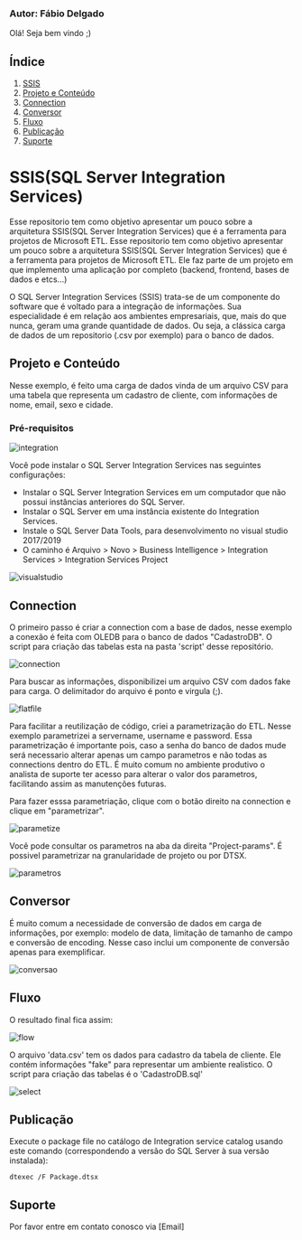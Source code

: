 ### Autor: Fábio Delgado

Olá! Seja bem vindo ;)

## Índice
1. [SSIS](#SSIS)
2. [Projeto e Conteúdo](#Projeto-e-Conteudo)
3. [Connection](#Connection)
4. [Conversor](#Conversor)
5. [Fluxo](#Fluxo)
6. [Publicação](#Publicação)
7. [Suporte](#Suporte)

# SSIS(SQL Server Integration Services)

Esse repositorio tem como objetivo apresentar um pouco sobre a arquitetura SSIS(SQL Server Integration Services) que é a ferramenta para projetos de Microsoft ETL. Esse repositorio tem como objetivo apresentar um pouco sobre a arquitetura SSIS(SQL Server Integration Services) que é a ferramenta para projetos de Microsoft ETL. Ele faz parte de um projeto em que implemento uma aplicação por completo (backend, frontend, bases de dados e etcs...)

O SQL Server Integration Services (SSIS) trata-se de um componente do software que é voltado para a integração de informações. Sua especialidade é em relação aos ambientes empresariais, que, mais do que nunca, geram uma grande quantidade de dados. Ou seja, a clássica carga de dados de um repositorio (.csv por exemplo) para o banco de dados.

## Projeto e Conteúdo

Nesse exemplo, é feito uma carga de dados vinda de um arquivo CSV para uma tabela que representa um cadastro de cliente, com informações de nome, email, sexo e cidade.

### Pré-requisitos

![integration](/img/integration.PNG)

Você pode instalar o SQL Server Integration Services nas seguintes configurações:

 - Instalar o SQL Server Integration Services em um computador que não possui instâncias anteriores do SQL Server.
 - Instalar o SQL Server em uma instância existente do Integration Services.
 - Instale o SQL Server Data Tools, para desenvolvimento no visual studio 2017/2019
  - O caminho é Arquivo > Novo > Business Intelligence > Integration Services > Integration Services Project
 
![visualstudio](/img/visualstudio.PNG)

## Connection

O primeiro passo é criar a connection com a base de dados, nesse exemplo a conexão é feita com OLEDB para o banco de dados "CadastroDB". O script para criação das tabelas esta na pasta 'script' desse repositório.

![connection](/img/conection.PNG)

Para buscar as informações, disponibilizei um arquivo CSV com dados fake para carga. O delimitador do arquivo é ponto e virgula (;).

![flatfile](/img/flatfile.PNG)

Para facilitar a reutilização de código, criei a parametrização do ETL. Nesse exemplo parametrizei a servername, username e password. Essa parametrização é importante pois, caso a senha do banco de dados mude será necessario alterar apenas um campo parametros e não todas as connections dentro do ETL. É muito comum no ambiente produtivo o analista de suporte ter acesso para alterar o valor dos parametros, facilitando assim as manutenções futuras. 

Para fazer esssa parametriação, clique com o botão direito na connection e clique em "parametrizar".

![parametize](/img/parametize.PNG)

Você pode consultar os parametros na aba da direita "Project-params". É possivel parametrizar na granularidade de projeto ou por DTSX.

![parametros](/img/parametros.PNG)

## Conversor

É muito comum a necessidade de conversão de dados em carga de informações, por exemplo: modelo de data, limitação de tamanho de campo e conversão de encoding. Nesse caso inclui um componente de conversão apenas para exemplificar.

![conversao](/img/conversao.PNG)

## Fluxo

O resultado final fica assim:

![flow](/img/flow.PNG)

O arquivo 'data.csv' tem os dados para cadastro da tabela de cliente. Ele contém informações "fake" para representar um ambiente realistico.
O script para criação das tabelas é o 'CadastroDB.sql'

![select](/img/select.PNG)

## Publicação

Execute o package file no catálogo de Integration service catalog usando este comando (correspondendo a versão do SQL Server à sua versão instalada):

```shell
dtexec /F Package.dtsx
```

## Suporte

Por favor entre em contato conosco via [Email]